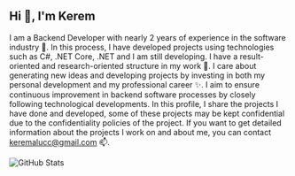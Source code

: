 ## Hi 👋, I'm Kerem

I am a Backend Developer with nearly 2 years of experience in the software industry 🌱. In this process, I have developed projects using technologies such as C#, .NET Core, .NET and I am still developing. I have a result-oriented and research-oriented structure in my work 🔭. I care about generating new ideas and developing projects by investing in both my personal development and my professional career ✨. I aim to ensure continuous improvement in backend software processes by closely following technological developments. In this profile, I share the projects I have done and developed, some of these projects may be kept confidential due to the confidentiality policies of the project. If you want to get detailed information about the projects I work on and about me, you can contact keremalucc@gmail.com 📫.

![GitHub Stats](https://github-readme-stats.vercel.app/api?username=keremaluc&show_icons=true&theme=radical)
